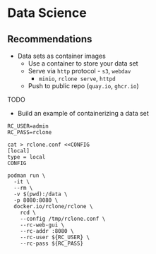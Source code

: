 # Data Science

## Recommendations

- Data sets as container images
    - Use a container to store your data set
    - Serve via `http` protocol - `s3`, `webdav`
        - `minio`, `rclone serve`, `httpd`
  - Push to public repo (`quay.io`, `ghcr.io`)

TODO

- Build an example of containerizing a data set

```
RC_USER=admin
RC_PASS=rclone

cat > rclone.conf <<CONFIG
[local]
type = local
CONFIG

podman run \
  -it \
  --rm \
  -v $(pwd):/data \
  -p 8080:8080 \
  docker.io/rclone/rclone \
    rcd \
    --config /tmp/rclone.conf \
    --rc-web-gui \
    --rc-addr :8080 \
    --rc-user ${RC_USER} \
    --rc-pass ${RC_PASS}
```
